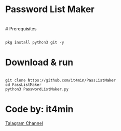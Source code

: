 # Password List Maker
<br />
# Prerequisites
<pre><code>
pkg install python3 git -y
</code></pre>

# Download & run
<pre><code>
git clone https://github.com/it4min/PassListMaker
cd PassListMaker
python3 PasswordListMaker.py
</code></pre>

# Code by: it4min

<a href="https://t.me/LinuxArmy">Talagram Channel</a>
